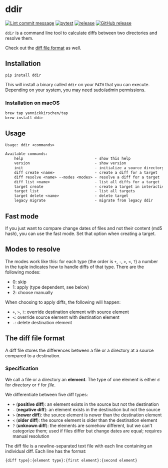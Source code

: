 # ddir

[![Lint commit message](https://github.com/yannickkirschen/ddir/actions/workflows/commit-lint.yml/badge.svg)](https://github.com/yannickkirschen/ddir/actions/workflows/commit-lint.yml)
[![pytest](https://github.com/yannickkirschen/ddir/actions/workflows/push.yml/badge.svg)](https://github.com/yannickkirschen/ddir/actions/workflows/push.yml)
[![release](https://github.com/yannickkirschen/ddir/actions/workflows/release.yml/badge.svg)](https://github.com/yannickkirschen/ddir/actions/workflows/release.yml)
[![GitHub release](https://img.shields.io/github/release/yannickkirschen/ddir.svg)](https://github.com/yannickkirschen/ddir/releases/)

`ddir` is a command line tool to calculate diffs between two directories and
resolve them.

Check out the [diff file format](#the-diff-file-format) as well.

## Installation

`pip install ddir`

This will install a binary called `ddir` on your `PATH` that you can execute.
Depending on your system, you may need sudo/admin permissions.

### Installation on macOS

```bash
brew tap yannickkirschen/tap
brew install ddir
```

## Usage

```txt
Usage: ddir <commands>

Available commands:
    help                                - show this help
    version                             - show version
    init                                - initialize a source directory
    diff create <name>                  - create a diff for a target
    diff resolve <name> --modes <modes> - resolve a diff for a target
    diff list <name>                    - list all diffs for a target
    target create                       - create a target in interactive mode
    target list                         - list all targets
    target delete <name>                - delete target
    legacy migrate                      - migrate from legacy ddir
```

## Fast mode

If you just want to compare change dates of files and not their content
(md5 hash), you can use the fast mode. Set that option when creating a target.

## Modes to resolve

The modes work like this: for each type (the order is `+`, `-`, `>`, `<`, `?`)
a number in the tuple indicates how to handle diffs of that type. There are
the following modes:

- 0: skip
- 1: apply (type dependent, see below)
- 2: choose manually

When choosing to apply diffs, the following will happen:

- `+`, `>`, `?`: override destination element with source element
- `<`: override source element with destination element
- `-`: delete destination element

## The diff file format

A diff file stores the differences between a file or a directory at a source
compared to a destination.

### Specification

We call a file or a directory an **element**. The type of one element is either
`d` for *directory* or `f` for *file*.

We differentiate between five diff types:

- `+` (**positive diff**): an element exists in the source but not the
  destination
- `-` (**negative diff**): an element exists in the destination but not
  the source
- `>` (**newer diff**): the source element is newer than the destination element
- `<` (**older diff**): the source element is older than the destination element
- `?` (**unknown diff**): the elements are somehow different, but we can't
  categorize them; used if files differ but change dates are equal; requires
  manual resolution

The diff file is a newline-separated text file with each line containing an
individual diff. Each line has the format:

`{diff type}:{element type}:{first element}:{second element}`
